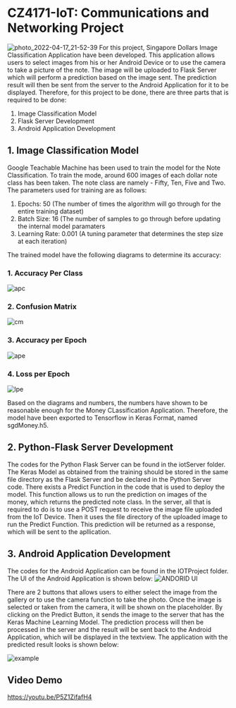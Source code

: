 # CZ4171-IoT: Communications and Networking Project 
![photo_2022-04-17_21-52-39](https://user-images.githubusercontent.com/62253459/163717676-d9dc3682-d1c7-4b9e-a2bb-dc2323f9beb6.jpg)
For this project, Singapore Dollars Image Classification Application have been developed. This application allows users to select images from his or her Android Device or to use the camera to take a picture of the note. The image will be uploaded to Flask Server which will perform a prediction based on the image sent. The prediction result will then be sent from the server to the Android Application for it to be displayed.
Therefore, for this project to be done, there are three parts that is required to be done: 
1. Image Classification Model 
2. Flask Server Development 
3. Android Application Development 

## 1. Image Classification Model 
Google Teachable Machine has been used to train the model for the Note Classification. To train the mode, around 600 images of each dollar note class has been taken. The note class are namely - Fifty, Ten, Five and Two. 
The parameters used for training are as follows: 
1. Epochs: 50 (The number of times the algorithm will go through for the entire training dataset)
2. Batch Size: 16 (The number of samples to go through before updating the internal model paramaters
3. Learning Rate: 0.001 (A tuning parameter that determines the step size at each iteration) 

The trained model have the following diagrams to determine its accuracy: 
### 1. Accuracy Per Class
![apc](https://user-images.githubusercontent.com/62253459/163720406-b9db77d6-be22-4e28-a98b-52ef02641978.jpg)

### 2. Confusion Matrix
![cm](https://user-images.githubusercontent.com/62253459/163720415-aad7d99d-36a8-47e9-ba77-92861eeee3cd.jpg)

### 3. Accuracy per Epoch 
![ape](https://user-images.githubusercontent.com/62253459/163720416-6f29262c-4484-4bda-a702-4a6bb1e4e816.jpg)

### 4. Loss per Epoch 
![lpe](https://user-images.githubusercontent.com/62253459/163720418-a42bb696-1644-4ca0-9ff9-ef6e48850e57.jpg)

Based on the diagrams and numbers, the numbers have shown to be reasonable enough for the Money CLassification Application. Therefore, the model have been exported to Tensorflow in Keras Format, named sgdMoney.h5.

## 2. Python-Flask Server Development 
The codes for the Python Flask Server can be found in the iotServer folder. 
The Keras Model as obtained from the training should be stored in the same file directory as the Flask Server and be declared in the Python Server code. 
There exists a Predict Function in the code that is used to deploy the model. This function allows us to run the prediction on images of the money, which returns the predicted note class. 
In the server, all that is required to do is to use a POST request to receive the image file uploaded from the IoT Device. Then it uses the file directory of the uploaded image to run the Predict Function. 
This prediction will be returned as a response, which will be sent to the apllication. 

## 3. Android Application Development 
The codes for the Android Application can be found in the IOTProject folder. 
The UI of the Android Application is shown below: 
![ANDORID UI](https://user-images.githubusercontent.com/62253459/163721343-6e4f249f-096c-40e8-bf87-06673e9ae90e.jpg)

There are 2 buttons that allows users to either select the image from the gallery or to use the camera function to take the photo.
Once the image is selected or taken from the camera, it will be shown on the placeholder. By clicking on the Predict Button, it sends the image to the server that has the Keras Machine Learning Model. The prediction process will then be processed in the server and the result will be sent back to the Android Application, which will be displayed in the textview. The application with the predicted result looks is shown below: 

![example](https://user-images.githubusercontent.com/62253459/163723145-f993bee6-1e25-4a46-8a84-18eb0739fec1.jpg)

## Video Demo 
https://youtu.be/P5Z1ZifafH4

